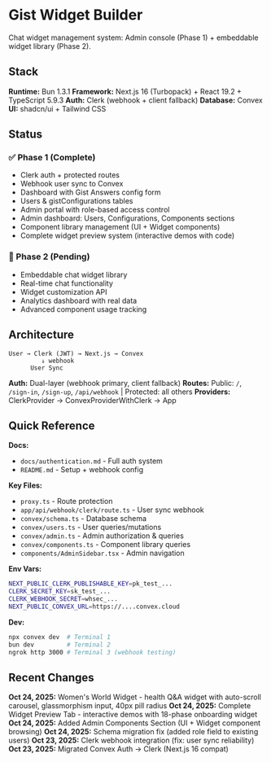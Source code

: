 # Gist Widget Builder

Chat widget management system: Admin console (Phase 1) + embeddable widget library (Phase 2).

## Stack

**Runtime:** Bun 1.3.1
**Framework:** Next.js 16 (Turbopack) + React 19.2 + TypeScript 5.9.3
**Auth:** Clerk (webhook + client fallback)
**Database:** Convex
**UI:** shadcn/ui + Tailwind CSS

## Status

### ✅ Phase 1 (Complete)
- Clerk auth + protected routes
- Webhook user sync to Convex
- Dashboard with Gist Answers config form
- Users & gistConfigurations tables
- Admin portal with role-based access control
- Admin dashboard: Users, Configurations, Components sections
- Component library management (UI + Widget components)
- Complete widget preview system (interactive demos with code)

### 🔄 Phase 2 (Pending)
- Embeddable chat widget library
- Real-time chat functionality
- Widget customization API
- Analytics dashboard with real data
- Advanced component usage tracking

## Architecture

```
User → Clerk (JWT) → Next.js → Convex
         ↓ webhook
      User Sync
```

**Auth:** Dual-layer (webhook primary, client fallback)
**Routes:** Public: `/`, `/sign-in`, `/sign-up`, `/api/webhook` | Protected: all others
**Providers:** ClerkProvider → ConvexProviderWithClerk → App

## Quick Reference

**Docs:**
- `docs/authentication.md` - Full auth system
- `README.md` - Setup + webhook config

**Key Files:**
- `proxy.ts` - Route protection
- `app/api/webhook/clerk/route.ts` - User sync webhook
- `convex/schema.ts` - Database schema
- `convex/users.ts` - User queries/mutations
- `convex/admin.ts` - Admin authorization & queries
- `convex/components.ts` - Component library queries
- `components/AdminSidebar.tsx` - Admin navigation

**Env Vars:**
```bash
NEXT_PUBLIC_CLERK_PUBLISHABLE_KEY=pk_test_...
CLERK_SECRET_KEY=sk_test_...
CLERK_WEBHOOK_SECRET=whsec_...
NEXT_PUBLIC_CONVEX_URL=https://....convex.cloud
```

**Dev:**
```bash
npx convex dev  # Terminal 1
bun dev         # Terminal 2
ngrok http 3000 # Terminal 3 (webhook testing)
```

## Recent Changes

**Oct 24, 2025:** Women's World Widget - health Q&A widget with auto-scroll carousel, glassmorphism input, 40px pill radius
**Oct 24, 2025:** Complete Widget Preview Tab - interactive demos with 18-phase onboarding widget
**Oct 24, 2025:** Added Admin Components Section (UI + Widget component browsing)
**Oct 24, 2025:** Schema migration fix (added role field to existing users)
**Oct 23, 2025:** Clerk webhook integration (fix: user sync reliability)
**Oct 23, 2025:** Migrated Convex Auth → Clerk (Next.js 16 compat)
